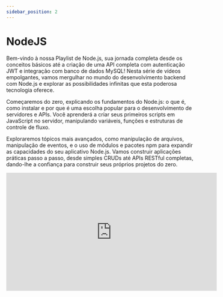 ```yaml
---
sidebar_position: 2
---
```

# NodeJS

Bem-vindo à nossa Playlist de Node.js, sua jornada completa desde os conceitos básicos até a criação de uma API completa com autenticação JWT e integração com banco de dados MySQL! Nesta série de vídeos empolgantes, vamos mergulhar no mundo do desenvolvimento backend com Node.js e explorar as possibilidades infinitas que esta poderosa tecnologia oferece.

Começaremos do zero, explicando os fundamentos do Node.js: o que é, como instalar e por que é uma escolha popular para o desenvolvimento de servidores e APIs. Você aprenderá a criar seus primeiros scripts em JavaScript no servidor, manipulando variáveis, funções e estruturas de controle de fluxo.

Exploraremos tópicos mais avançados, como manipulação de arquivos, manipulação de eventos, e o uso de módulos e pacotes npm para expandir as capacidades do seu aplicativo Node.js. Vamos construir aplicações práticas passo a passo, desde simples CRUDs até APIs RESTful completas, dando-lhe a confiança para construir seus próprios projetos do zero.

<iframe width="560" height="315" src="https://www.youtube.com/embed/videoseries?si=zfO9UOs51tMxMneN&amp;list=PLI8zu4XrMjAxe5dGI2tiQ8MQAfdT4fGjM" title="YouTube video player" frameborder="0" allow="accelerometer; autoplay; clipboard-write; encrypted-media; gyroscope; picture-in-picture; web-share" referrerpolicy="strict-origin-when-cross-origin" allowfullscreen></iframe>